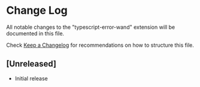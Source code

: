 # Change Log

All notable changes to the "typescript-error-wand" extension will be documented in this file.

Check [Keep a Changelog](http://keepachangelog.com/) for recommendations on how to structure this file.

## [Unreleased]

- Initial release
